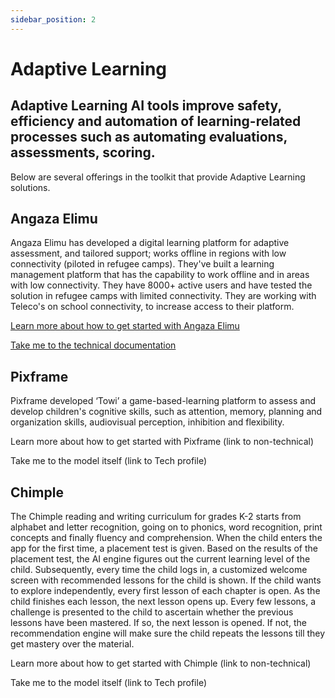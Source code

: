 ```yaml
---
sidebar_position: 2
---
```


# Adaptive Learning

## Adaptive Learning AI tools improve safety, efficiency and automation of learning-related processes such as automating evaluations, assessments, scoring.

Below are several offerings in the toolkit that provide Adaptive Learning solutions.

## Angaza Elimu 

Angaza Elimu has developed a digital learning platform for adaptive assessment, and tailored support; works offline in regions with low connectivity (piloted in refugee camps). They've built a learning management platform that has the capability to work offline and in areas with low connectivity. They have 8000+ active users and have tested the solution in refugee camps with limited connectivity. They are working with Teleco's on school connectivity, to increase access to their platform.

[Learn more about how to get started with Angaza Elimu](../solutions/Angaza-Elimu.md#why-use-angaza-elimu-non-technical-link)

[Take me to the technical documentation](../solutions/Angaza-Elimu.md#technical-set-up-technical-link) 


## Pixframe 

Pixframe developed ‘Towi’ a  game-based-learning platform to assess and develop children's cognitive skills, such as attention, memory, planning and organization skills, audiovisual perception, inhibition and flexibility.

Learn more about how to get started with Pixframe (link to non-technical)

Take me to the model itself (link to Tech profile)

## Chimple

The Chimple reading and writing curriculum for grades K-2 starts from alphabet and letter recognition, going on to phonics, word recognition, print concepts and finally fluency and comprehension. When the child enters the app for the first time, a placement test is given. Based on the results of the placement test, the AI engine figures out the current learning level of the child. Subsequently, every time the child logs in, a customized welcome screen with recommended lessons for the child is shown. If the child wants to explore independently, every first lesson of each chapter is open. As the child finishes each lesson, the next lesson opens up. Every few lessons, a challenge is presented to the child to ascertain whether the previous lessons have been mastered. If so, the next lesson is opened. If not, the recommendation engine will make sure the child repeats the lessons till they get mastery over the material.

Learn more about how to get started with Chimple (link to non-technical)

Take me to the model itself (link to Tech profile)



